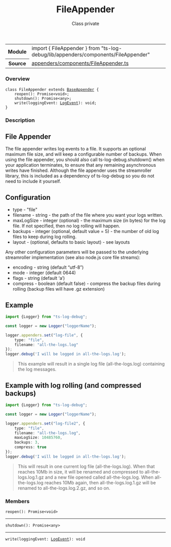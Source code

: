 <header class="symbol-info-header">    <h1 id="fileappender">FileAppender</h1>    <label class="symbol-info-type-label class">Class</label>    <label class="api-type-label private">private</label>  </header>
<section class="symbol-info">      <table class="is-full-width">        <tbody>        <tr>          <th>Module</th>          <td>            <div class="lang-typescript">                <span class="token keyword">import</span> { FileAppender }                 <span class="token keyword">from</span>                 <span class="token string">"ts-log-debug/lib/appenders/components/FileAppender"</span>                            </div>          </td>        </tr>        <tr>          <th>Source</th>          <td>            <a href="https://github.com/romakita/log-debug/blob/v5.0.0/src/appenders/components/FileAppender.ts#L0-L0">                appenders/components/FileAppender.ts            </a>        </td>        </tr>                </tbody>      </table>    </section>

### Overview

<pre><code class="typescript-lang"><span class="token keyword">class</span> FileAppender <span class="token keyword">extends</span> <a href="#api/common/appenders/baseappender"><span class="token">BaseAppender</span></a> <span class="token punctuation">{</span>
    <span class="token function">reopen</span><span class="token punctuation">(</span><span class="token punctuation">)</span><span class="token punctuation">:</span> Promise<<span class="token keyword">void</span>><span class="token punctuation">;</span>
    <span class="token function">shutdown</span><span class="token punctuation">(</span><span class="token punctuation">)</span><span class="token punctuation">:</span> Promise<<span class="token keyword">any</span>><span class="token punctuation">;</span>
    <span class="token function">write</span><span class="token punctuation">(</span>loggingEvent<span class="token punctuation">:</span> <a href="#api/common/core/logevent"><span class="token">LogEvent</span></a><span class="token punctuation">)</span><span class="token punctuation">:</span> <span class="token keyword">void</span><span class="token punctuation">;</span>
<span class="token punctuation">}</span></code></pre>

### Description

## File Appender

The file appender writes log events to a file. It supports an optional maximum file size, and will keep a configurable number of backups. When using the file appender, you should also call ts-log-debug.shutdown() when your application terminates, to ensure that any remaining asynchronous writes have finished. Although the file appender uses the streamroller library, this is included as a dependency of ts-log-debug so you do not need to include it yourself.

## Configuration

* type - "file"
* filename - string - the path of the file where you want your logs written.
* maxLogSize - integer (optional) - the maximum size (in bytes) for the log file. If not specified, then no log rolling will happen.
* backups - integer (optional, default value = 5) - the number of old log files to keep during log rolling.
* layout - (optional, defaults to basic layout) - see layouts

Any other configuration parameters will be passed to the underlying streamroller implementation (see also node.js core file streams):

* encoding - string (default “utf-8”)
* mode - integer (default 0644)
* flags - string (default ‘a’)
* compress - boolean (default false) - compress the backup files during rolling (backup files will have .gz extension)

## Example

```typescript
import {Logger} from "ts-log-debug";

const logger = new Logger("loggerName");

logger.appenders.set("log-file", {
    type: "file",
    filename: "all-the-logs.log"
});
logger.debug('I will be logged in all-the-logs.log');
```
> This example will result in a single log file (all-the-logs.log) containing the log messages.

## Example with log rolling (and compressed backups)

```typescript
import {Logger} from "ts-log-debug";

const logger = new Logger("loggerName");

logger.appenders.set("log-file2", {
    type: "file",
    filename: "all-the-logs.log",
    maxLogSize: 10485760,
    backups: 3,
    compress: true
});
logger.debug('I will be logged in all-the-logs.log');
```
> This will result in one current log file (all-the-logs.log). When that reaches 10Mb in size, it will be renamed and compressed to all-the-logs.log.1.gz and a new file opened called all-the-logs.log. When all-the-logs.log reaches 10Mb again, then all-the-logs.log.1.gz will be renamed to all-the-logs.log.2.gz, and so on.

### Members

<div class="method-overview"><pre><code class="typescript-lang"><span class="token function">reopen</span><span class="token punctuation">(</span><span class="token punctuation">)</span><span class="token punctuation">:</span> Promise<<span class="token keyword">void</span>></code></pre></div>
<hr />
<div class="method-overview"><pre><code class="typescript-lang"><span class="token function">shutdown</span><span class="token punctuation">(</span><span class="token punctuation">)</span><span class="token punctuation">:</span> Promise<<span class="token keyword">any</span>></code></pre></div>
<hr />
<div class="method-overview"><pre><code class="typescript-lang"><span class="token function">write</span><span class="token punctuation">(</span>loggingEvent<span class="token punctuation">:</span> <a href="#api/common/core/logevent"><span class="token">LogEvent</span></a><span class="token punctuation">)</span><span class="token punctuation">:</span> <span class="token keyword">void</span></code></pre></div>
